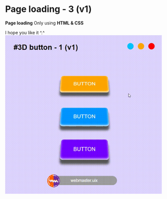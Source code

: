 # Page loading - 3 (v1)
**Page loading** Only using **HTML & CSS**

I hope you like it ^.^
![alt text](https://github.com/whq611/UIX_design/blob/main/10%20-%203D%20button%20-%201/preview.gif "3D button")

